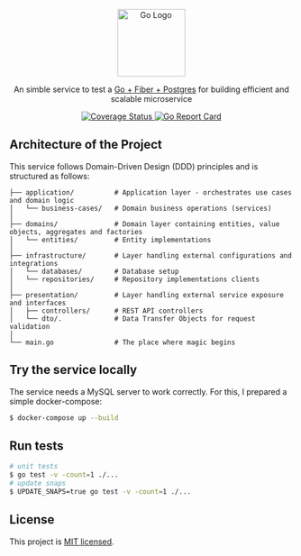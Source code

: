 <p align="center">
<a href="https://go.dev/" target="blank"><img src="https://blog.golang.org/go-brand/Go-Logo/PNG/Go-Logo_Blue.png" width="120" alt="Go Logo" /></a>
</p>

<p align="center">An simble service to test a <a href="http://nodejs.org" target="_blank">Go + Fiber + Postgres</a> for building efficient and scalable microservice</p>  
  <p align="center">
    <a href='https://coveralls.io/github/Danielecina/events-service-go'>
      <img src='https://coveralls.io/repos/github/Danielecina/events-service-go/badge.svg?branch=main' alt='Coverage Status' />
    </a>
    <a href="https://goreportcard.com/report/Danielecina/events-service-go">
      <img src="https://goreportcard.com/badge/Danielecina/events-service-go" alt="Go Report Card" />
    </a>
  </p>
</p>

## Architecture of the Project

This service follows Domain-Driven Design (DDD) principles and is structured as follows:

```text
├── application/          # Application layer - orchestrates use cases and domain logic
│   └── business-cases/   # Domain business operations (services)
│
├── domains/              # Domain layer containing entities, value objects, aggregates and factories
│   └── entities/         # Entity implementations
│
├── infrastructure/       # Layer handling external configurations and integrations
│   └── databases/        # Database setup
│   └── repositories/     # Repository implementations clients
│
├── presentation/         # Layer handling external service exposure and interfaces
│   ├── controllers/      # REST API controllers
│   └── dto/.             # Data Transfer Objects for request validation
│
└── main.go               # The place where magic begins
```

## Try the service locally

The service needs a MySQL server to work correctly. For this, I prepared a simple docker-compose:

```bash
$ docker-compose up --build
```

## Run tests

```bash
# unit tests
$ go test -v -count=1 ./...
# update snaps
$ UPDATE_SNAPS=true go test -v -count=1 ./...
```

## License

This project is [MIT licensed](https://opensource.org/licenses/MIT).

[go-report-card]: https://goreportcard.com/badge/Danielecina/events-service-go
[go-report-card-url]: https://goreportcard.com/report/Danielecina/events-service-go
[coveralls-image]: https://coveralls.io/repos/github/Danielecina/events-service-go/badge.svg?branch=main
[coveralls-url]: https://coveralls.io/github/Danielecina/events-service-go?branch=main
